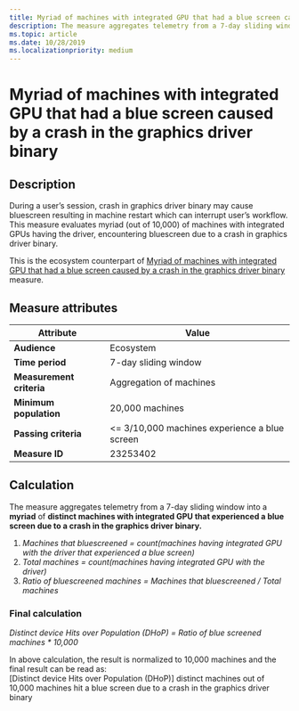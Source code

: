 ```yaml
---
title: Myriad of machines with integrated GPU that had a blue screen caused by a crash in the graphics driver binary
description: The measure aggregates telemetry from a 7-day sliding window into a myriad of distinct machines with integrated GPU that experienced a bluescreen caused by a crash in the graphics driver binary 
ms.topic: article
ms.date: 10/28/2019
ms.localizationpriority: medium
---
```


# Myriad of machines with integrated GPU that had a blue screen caused by a crash in the graphics driver binary

## Description

During a user’s session, crash in graphics driver binary may cause bluescreen resulting in machine restart which can interrupt user’s workflow. This measure evaluates myriad (out of 10,000) of machines with integrated GPUs having the driver, encountering bluescreen due to a crash in graphics driver binary. 

This is the ecosystem counterpart of [Myriad of machines with integrated GPU that had a blue screen caused by a crash in the graphics driver binary](https://docs.microsoft.com/windows-hardware/drivers/dashboard/myriad-of-machines-that-had-blue-screen-caused-by-crash-in-graphics-driver-binary-integrated-standard)  measure.

## Measure attributes

|Attribute|Value|
|----|----|
|**Audience**|Ecosystem|
|**Time period**|7-day sliding window|
|**Measurement criteria**|Aggregation of machines|
|**Minimum population**|20,000 machines|
|**Passing criteria**|<= 3/10,000 machines experience a blue screen|
|**Measure ID**|23253402|

## Calculation

The measure aggregates telemetry from a 7-day sliding window into a **myriad** of **distinct machines with integrated GPU that experienced a blue screen due to a crash in the graphics driver binary.**
1. *Machines that bluescreened = count(machines having integrated GPU with the driver that experienced a blue screen)*
2. *Total machines = count(machines having integrated GPU with the driver)*
3. *Ratio of bluescreened machines = Machines that bluescreened / Total machines*

### Final calculation

*Distinct device Hits over Population (DHoP) = Ratio of blue screened machines * 10,000*

In above calculation, the result is normalized to 10,000 machines and the final result can be read as:       
[Distinct device Hits over Population (DHoP)] distinct machines out of 10,000 machines hit a blue screen due to a crash in the graphics driver binary
